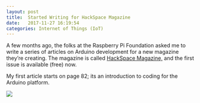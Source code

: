 ```yaml
---
layout: post
title:  Started Writing for HackSpace Magazine
date:   2017-11-27 16:19:54
categories: Internet of Things (IoT)
---
```

A few months ago, the folks at the Raspberry Pi Foundation asked me to write a series of articles on Arduino development for a new magazine they’re creating. The magazine is called [HackSpace Magazine,](http://hsmag.cc) and the first issue is available (free) now.

My first article starts on page 82; its an introduction to coding for the Arduino platform.

[![](images/stories/2017/001_HackSpace_01-1b-web.jpg)](http://hsmag.cc)